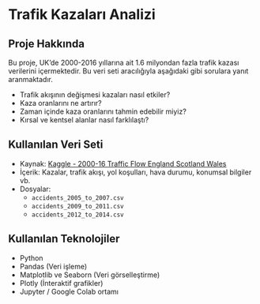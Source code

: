 # Trafik Kazaları Analizi

## Proje Hakkında
Bu proje, UK’de 2000-2016 yıllarına ait 1.6 milyondan fazla trafik kazası verilerini içermektedir. Bu veri seti aracılığıyla aşağıdaki gibi sorulara yanıt aranmaktadır.

- Trafik akışının değişmesi kazaları nasıl etkiler?
- Kaza oranlarını ne artırır?
- Zaman içinde kaza oranlarını tahmin edebilir miyiz?
- Kırsal ve kentsel alanlar nasıl farklılaştı?

## Kullanılan Veri Seti
- Kaynak: [Kaggle - 2000-16 Traffic Flow England Scotland Wales](https://www.kaggle.com/datasets/daveianhickey/2000-16-traffic-flow-england-scotland-wales/data)
- İçerik: Kazalar, trafik akışı, yol koşulları, hava durumu, konumsal bilgiler vb.
- Dosyalar:  
  - `accidents_2005_to_2007.csv`  
  - `accidents_2009_to_2011.csv`  
  - `accidents_2012_to_2014.csv`
 
## Kullanılan Teknolojiler
- Python
- Pandas (Veri işleme)
- Matplotlib ve Seaborn (Veri görselleştirme)
- Plotly (İnteraktif grafikler)
- Jupyter / Google Colab ortamı

